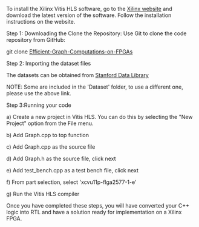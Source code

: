 To install the Xilinx Vitis HLS software, go to the [Xilinx website](https://www.bing.com/ck/a?!&&p=b266d0aa7fdab65fJmltdHM9MTY5MDE1NjgwMCZpZ3VpZD0wMTZhYzM2ZS1lZTg4LTYwZjMtM2E0ZS1kMjc1ZWZlYTYxYTcmaW5zaWQ9NTIwNg&ptn=3&hsh=3&fclid=016ac36e-ee88-60f3-3a4e-d275efea61a7&psq=download+xilinx+vivado+hls&u=a1aHR0cHM6Ly93d3cueGlsaW54LmNvbS9zdXBwb3J0L2Rvd25sb2FkLmh0bWw&ntb=1) and download the latest version of the software. Follow the installation instructions on the website.

Step 1: Downloading the Clone the Repository: Use Git to clone the code repository from GitHub:  

git clone [Efficient-Graph-Computations-on-FPGAs](https://github.com/kunjpatel24/Effiecient-Graph-Computations-on-FPGAs/tree/master)  

  
Step 2: Importing the dataset files  

The datasets can be obtained from [Stanford Data Library](https://snap.stanford.edu/snap/download.html)  

NOTE: Some are included in the 'Dataset' folder, to use a different one, please use the above link.  

  
Step 3:Running your code

a) Create a new project in Vitis HLS. You can do this by selecting the "New Project" option from the File menu.  

b) Add Graph.cpp to top function  

c) Add Graph.cpp as the source file  

d) Add Graph.h as the source file, click next  

e) Add test_bench.cpp as a test bench file, click next  

f) From part selection, select 'xcvu11p-flga2577-1-e'  

g) Run the Vitis HLS compiler

Once you have completed these steps, you will have converted your C++ logic into RTL and have a solution ready for implementation on a Xilinx FPGA.
